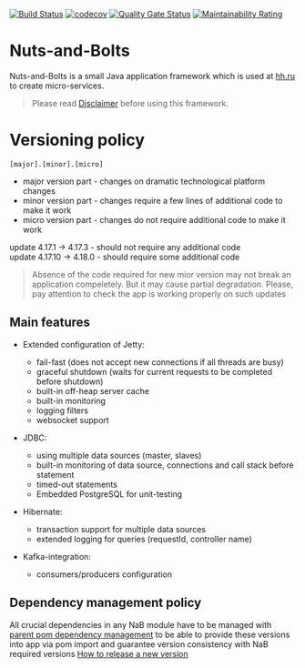 [![Build Status](https://travis-ci.org/hhru/nuts-and-bolts.svg?branch=master)](https://travis-ci.org/hhru/nuts-and-bolts) 
[![codecov](https://codecov.io/gh/hhru/nuts-and-bolts/branch/master/graph/badge.svg)](https://codecov.io/gh/hhru/nuts-and-bolts)
[![Quality Gate Status](https://sonarcloud.io/api/project_badges/measure?project=ru.hh.nab%3Anuts-and-bolts-parent&metric=alert_status)](https://sonarcloud.io/dashboard?id=ru.hh.nab%3Anuts-and-bolts-parent)
[![Maintainability Rating](https://sonarcloud.io/api/project_badges/measure?project=ru.hh.nab%3Anuts-and-bolts-parent&metric=sqale_rating)](https://sonarcloud.io/dashboard?id=ru.hh.nab%3Anuts-and-bolts-parent)

# Nuts-and-Bolts

Nuts-and-Bolts is a small Java application framework which is used at [hh.ru](https://hh.ru) to create micro-services.

> Please read [Disclaimer](https://github.com/hhru/nuts-and-bolts/wiki/Disclaimer) before using this framework.
# Versioning policy
`[major].[minor].[micro]`
* major version part - changes on dramatic technological platform changes
* minor version part - changes require a few lines of additional code to make it work
* micro version part - changes do not require additional code to make it work

update 4.17.1 -> 4.17.3 - should not require any additional code  
update 4.17.10 -> 4.18.0 - should require some additional code
> Absence of the code required for new mior version may not break an application compeletely. But it may cause partial degradation. Please, pay attention to check the app is working properly on such updates
## Main features

* Extended configuration of Jetty:
    * fail-fast (does not accept new connections if all threads are busy)
    * graceful shutdown (waits for current requests to be completed before shutdown)
    * built-in off-heap server cache
    * built-in monitoring
    * logging filters
    * websocket support
    
* JDBC:
    * using multiple data sources (master, slaves)
    * built-in monitoring of data source, connections and call stack before statement
    * timed-out statements
    * Embedded PostgreSQL for unit-testing
    
* Hibernate:
    * transaction support for multiple data sources
    * extended logging for queries (requestId, controller name)            

* Kafka-integration:
    * consumers/producers configuration

## Dependency management policy
All crucial dependencies in any NaB module have to be managed with [parent pom dependency management](https://github.com/hhru/nuts-and-bolts/blob/master/pom.xml#L49-L55)
to be able to provide these versions into app via pom import and guarantee version consistency with NaB required versions
[How to release a new version](https://github.com/hhru/nuts-and-bolts/wiki/How-to-release-a-new-version)


